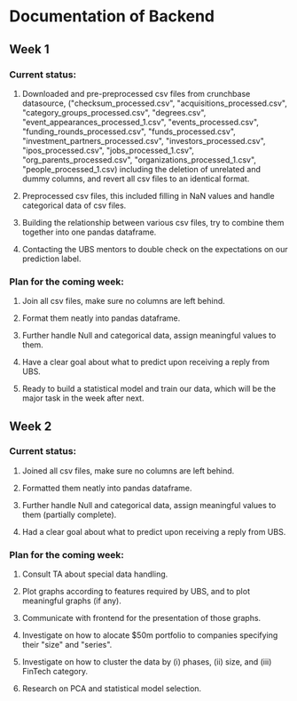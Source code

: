 # Documentation of Backend

## Week 1

### Current status:

1. Downloaded and pre-preprocessed csv files from crunchbase datasource,
("checksum_processed.csv", "acquisitions_processed.csv", "category_groups_processed.csv", "degrees.csv", "event_appearances_processed_1.csv", "events_processed.csv", "funding_rounds_processed.csv", "funds_processed.csv", "investment_partners_processed.csv", "investors_processed.csv", "ipos_processed.csv", "jobs_processed_1.csv", "org_parents_processed.csv", "organizations_processed_1.csv", "people_processed_1.csv)
including the deletion of unrelated and dummy columns, and revert all csv files to an identical format.

2. Preprocessed csv files, this included filling in NaN values and handle categorical data of csv files.

3. Building the relationship between various csv files, try to combine them together into one pandas dataframe.

4. Contacting the UBS mentors to double check on the expectations on our prediction label.


### Plan for the coming week:

1. Join all csv files, make sure no columns are left behind.

2. Format them neatly into pandas dataframe.

3. Further handle Null and categorical data, assign meaningful values to them.

4. Have a clear goal about what to predict upon receiving a reply from UBS.

5. Ready to build a statistical model and train our data, which will be the major task in the week after next.



## Week 2

### Current status:

1. Joined all csv files, make sure no columns are left behind.

2. Formatted them neatly into pandas dataframe.

3. Further handle Null and categorical data, assign meaningful values to them (partially complete).

4. Had a clear goal about what to predict upon receiving a reply from UBS.


### Plan for the coming week:

1. Consult TA about special data handling.

2. Plot graphs according to features required by UBS, and to plot meaningful graphs (if any).

3. Communicate with frontend for the presentation of those graphs.

4. Investigate on how to alocate $50m portfolio to companies specifying their "size" and "series".

5. Investigate on how to cluster the data by (i) phases, (ii) size, and (iii) FinTech category.

6. Research on PCA and statistical model selection.
